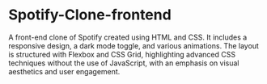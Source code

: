 # Spotify-Clone-frontend
A front-end clone of Spotify created using HTML and CSS. It includes a responsive design, a dark mode toggle, and various animations. The layout is structured with Flexbox and CSS Grid, highlighting advanced CSS techniques without the use of JavaScript, with an emphasis on visual aesthetics and user engagement.
